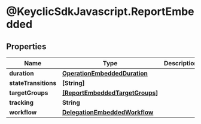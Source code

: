 # @KeyclicSdkJavascript.ReportEmbedded

## Properties
Name | Type | Description | Notes
------------ | ------------- | ------------- | -------------
**duration** | [**OperationEmbeddedDuration**](OperationEmbeddedDuration.md) |  | [optional] 
**stateTransitions** | **[String]** |  | [optional] 
**targetGroups** | [**[ReportEmbeddedTargetGroups]**](ReportEmbeddedTargetGroups.md) |  | [optional] 
**tracking** | **String** |  | [optional] 
**workflow** | [**DelegationEmbeddedWorkflow**](DelegationEmbeddedWorkflow.md) |  | [optional] 


